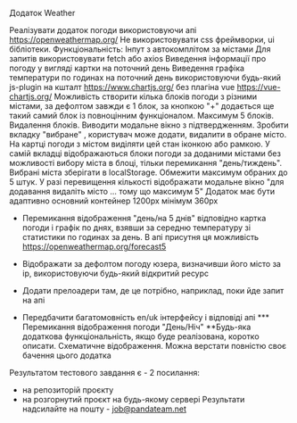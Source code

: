 Додаток Weather

Реалізувати додаток погоди використовуючи апі  https://openweathermap.org/
Не використовувати css фреймворки, ui бібліотеки.
Функціональність:
Інпут з автокомплітом за містами
Для запитів використовувати fetch або axios
Виведення інформації про погоду у вигляді картки на поточний день
Виведення графіка температури по годинах на поточний день використовуючи будь-який js-plugin на кшталт https://www.chartjs.org/  без плагіна vue https://vue-chartjs.org/
Можливість створити кілька блоків погоди з різними містами, за дефолтом завжди є 1 блок, за кнопкою "+" додається ще такий самий блок із повноцінним функціоналом. Максимум 5 блоків.
Видалення блоків. Виводити модальне вікно з підтвердженням.
Зробити вкладку "вибране" , користувач може додати, видалити в обране місто. На картці погоди з містом виділяти цей стан іконкою або рамкою.  У самій вкладці відображаються блоки погоди за доданими містами без можливості вибору міста в блоці, тільки перемикання "день/тиждень". Вибрані міста зберігати в localStorage. Обмежити максимум обраних до 5 штук. У разі перевищення кількості відображати модальне вікно "для додавання видаліть місто ... тому що максимум 5"
Додаток має бути адаптивно основний контейнер 1200px мінімум 360px
* Перемикання відображення "день/на 5 днів" відповідно картка погоди і графік по днях, взявши за середню температуру зі статистики по годинах за день. В апі присутня ця можливість  https://openweathermap.org/forecast5

* Відображати за дефолтом погоду юзера, визначивши його місто за ip, використовуючи будь-який відкритий ресурс

* Додати прелоадери там, де це потрібно, наприклад, поки йде запит на апі
* Передбачити багатомовність en/uk інтерфейсу і відповіді апі
  *** Перемикання відображення погоди "День/Ніч"
  **Будь-яка додаткова функціональність, якщо буде реалізована, коротко описати.
  Схематичне відображення. Можна верстати повністю своє бачення цього додатка

Результатом тестового завдання є - 2 посилання:
- на репозиторій проєкту
- на розгорнутий проєкт на будь-якому сервері
  Результати надсилайте на пошту - job@pandateam.net

